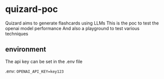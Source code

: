 # quizard-poc
Quizard aims to generate flashcards using LLMs
This is the poc to test the openai model performance
And also a playground to test various techniques
## environment
The api key can be set in the .env file

.env:
    `OPENAI_API_KEY=key123`